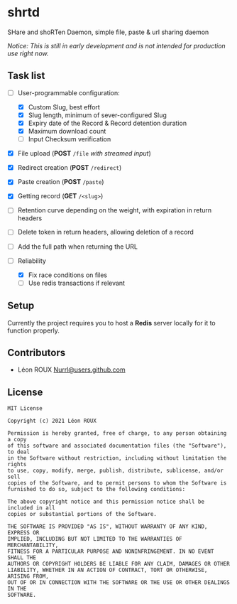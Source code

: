 # shrtd
SHare and shoRTen Daemon, simple file, paste &amp; url sharing daemon

*Notice: This is still in early development and is not intended for production use right now.*

## Task list
- [ ] User-programmable configuration:
    - [x] Custom Slug, best effort
    - [x] Slug length, minimum of sever-configured Slug
    - [x] Expiry date of the Record & Record detention duration
    - [x] Maximum download count
    - [ ] Input Checksum verification
- [x] File upload (**POST** `/file` *with streamed input*)
- [x] Redirect creation (**POST** `/redirect`)
- [x] Paste creation (**POST** `/paste`)
- [x] Getting record (**GET** `/<slug>`)
- [ ] Retention curve depending on the weight, with expiration in return headers
- [ ] Delete token in return headers, allowing deletion of a record
- [ ] Add the full path when returning the URL

- [ ] Reliability
    - [x] Fix race conditions on files
    - [ ] Use redis transactions if relevant

## Setup

Currently the project requires you to host a **Redis** server locally for it to function properly.

## Contributors

- Léon ROUX <Nurrl@users.github.com>

## License

```
MIT License

Copyright (c) 2021 Léon ROUX

Permission is hereby granted, free of charge, to any person obtaining a copy
of this software and associated documentation files (the "Software"), to deal
in the Software without restriction, including without limitation the rights
to use, copy, modify, merge, publish, distribute, sublicense, and/or sell
copies of the Software, and to permit persons to whom the Software is
furnished to do so, subject to the following conditions:

The above copyright notice and this permission notice shall be included in all
copies or substantial portions of the Software.

THE SOFTWARE IS PROVIDED "AS IS", WITHOUT WARRANTY OF ANY KIND, EXPRESS OR
IMPLIED, INCLUDING BUT NOT LIMITED TO THE WARRANTIES OF MERCHANTABILITY,
FITNESS FOR A PARTICULAR PURPOSE AND NONINFRINGEMENT. IN NO EVENT SHALL THE
AUTHORS OR COPYRIGHT HOLDERS BE LIABLE FOR ANY CLAIM, DAMAGES OR OTHER
LIABILITY, WHETHER IN AN ACTION OF CONTRACT, TORT OR OTHERWISE, ARISING FROM,
OUT OF OR IN CONNECTION WITH THE SOFTWARE OR THE USE OR OTHER DEALINGS IN THE
SOFTWARE.
```
